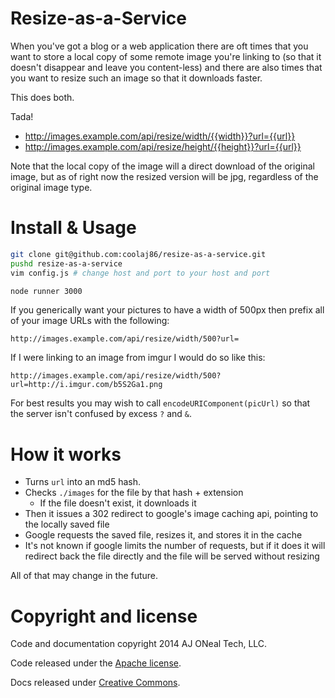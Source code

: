 Resize-as-a-Service
===

When you've got a blog or a web application there are oft times that you
want to store a local copy of some remote image you're linking to 
(so that it doesn't disappear and leave you content-less)
and there are also times that you want to resize such an image so that
it downloads faster.

This does both.

Tada!

  * <http://images.example.com/api/resize/width/{{width}}?url={{url}}>
  * <http://images.example.com/api/resize/height/{{height}}?url={{url}}>

Note that the local copy of the image will a direct download of the original image,
but as of right now the resized version will be jpg, regardless of the original image type.

Install & Usage
===

```bash
git clone git@github.com:coolaj86/resize-as-a-service.git
pushd resize-as-a-service
vim config.js # change host and port to your host and port

node runner 3000
```

If you generically want your pictures to have a width of 500px
then prefix all of your image URLs with the following:

```
http://images.example.com/api/resize/width/500?url=
```

If I were linking to an image from imgur I would do so like this:

```
http://images.example.com/api/resize/width/500?url=http://i.imgur.com/b5S2Ga1.png
```

For best results you may wish to call `encodeURIComponent(picUrl)`
so that the server isn't confused by excess `?` and `&`.

How it works
===

  * Turns `url` into an md5 hash.
  * Checks `./images` for the file by that hash + extension
    * If the file doesn't exist, it downloads it
  * Then it issues a 302 redirect to google's image caching api, pointing to the locally saved file
  * Google requests the saved file, resizes it, and stores it in the cache
  * It's not known if google limits the number of requests, but if it does it will redirect back the file directly and the file will be served without resizing

All of that may change in the future.

Copyright and license
===

Code and documentation copyright 2014 AJ ONeal Tech, LLC.

Code released under the [Apache license](https://github.com/coolaj86/resize-as-a-service/blob/master/LICENSE).

Docs released under [Creative Commons](https://github.com/coolaj86/resize-as-a-service/blob/master/LICENSE.DOCS).
